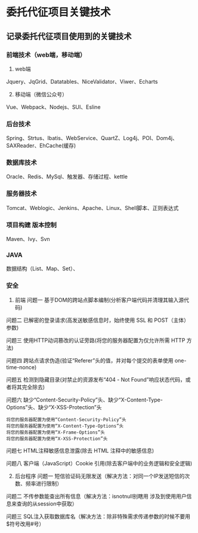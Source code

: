 # 委托代征项目关键技术
## 记录委托代征项目使用到的关键技术
### 前端技术（web端，移动端）
1. web端

Jquery、JqGrid、Datatables、NiceValidator、Viwer、Echarts

2. 移动端（微信公众号）

Vue、Webpack、Nodejs、SUI、Esline

### 后台技术

Spring、Strtus、Ibatis、WebService、QuartZ、Log4j、POI、Dom4j、SAXReader、EhCache(缓存)

### 数据库技术

Oracle、Redis、MySql、触发器、存储过程、kettle

### 服务器技术

Tomcat、Weblogic、Jenkins、Apache、Linux、Shell脚本、正则表达式

### 项目构建 版本控制

Maven、Ivy、Svn

### JAVA

数据结构（List、Map、Set）、

### 安全

1. 前端
问题一 基于DOM的跨站点脚本编制(分析客户端代码并清理其输入源代码)

问题二 已解密的登录请求(高发送敏感信息时，始终使用 SSL 和 POST（主体）参数)

问题三 使用HTTP动词篡改的认证旁路(将您的服务器配置为仅允许所需 HTTP 方法)

问题四 跨站点请求伪造(验证“Referer”头的值，并对每个提交的表单使用 one-time-nonce)

问题五 检测到隐藏目录(对禁止的资源发布“404 - Not Found”响应状态代码，或者将其完全除去)

问题六 缺少“Content-Security-Policy”头、缺少“X-Content-Type-Options”头、缺少“X-XSS-Protection”头
```
将您的服务器配置为使用“Content-Security-Policy”头
将您的服务器配置为使用“X-Content-Type-Options”头
将您的服务器配置为使用“X-Frame-Options”头
将您的服务器配置为使用“X-XSS-Protection”头
```
问题七 HTML注释敏感信息泄露(除去 HTML 注释中的敏感信息)

问题八 客户端（JavaScript）Cookie 引用(除去客户端中的业务逻辑和安全逻辑)

2. 后台程序
问题一 短信验证码无限发送（解决方法：对同一个IP发送短信的次数、频率进行限制） 

问题二 不传参数能查出所有信息（解决方法：isnotnull别瞎用 涉及到使用用户信息来查询的从session中获取）

问题三 SQL注入获取数据库名（解决方法：除非特殊需求传递参数的时候不要用$符号改用#号）




